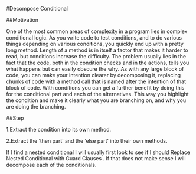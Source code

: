 #Decompose Conditional

##Motivation

One of the most common areas of complexity in a program lies in complex
conditional logic. As you write code to test conditions, and to do
various things depending on various conditions, you quickly end up
with a pretty long method. Length of a method is in itself a factor that
makes it harder to read, but conditions increase the difficulty. The
problem usually lies in the fact that the code, both in the condition
checks and in the actions, tells you what happens but can easily
obscure the why.
As with any large block of code, you can make your intention clearer
by decomposing it, replacing chunks of code with a method call that is
named after the intention of that block of code. With conditions you
can get a further benefit by doing this for the conditional part and each
of the alternatives. This way you highlight the condition and make it
clearly what you are branching on, and why you are doing the branching.


##Step

1.Extract the condition into its own method.

2.Extract the ‘then part’ and the ‘else part’ into their own methods.

If I find a nested conditional I will usually first look to see if I should
Replace Nested Conditional with Guard Clauses . If that does not
make sense I will decompose each of the conditionals. 